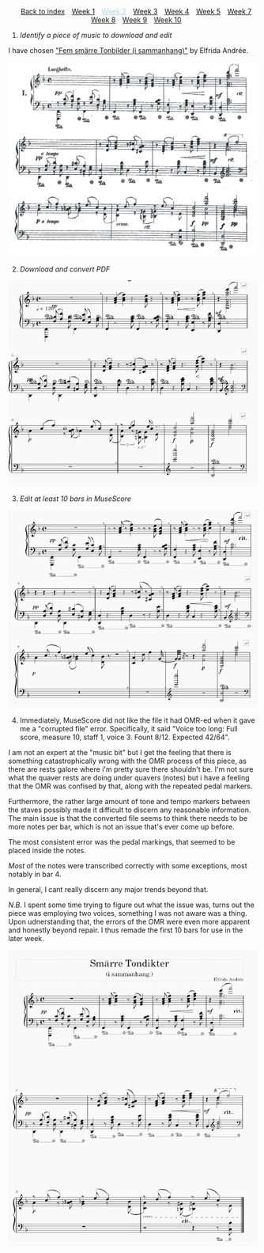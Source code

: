 <head>
    <title>Week 2 | MCA</title>
</head>
<div>
    <style>
        .menu {
        list-style-type: none; 
        text-align: center;
    }
    .menu li {
        display: inline-block;
        margin-right: 10px;
    }
        .sel {
        color:lightblue;
    }
    </style>
    <ul class="menu">
    <li><a href="../">Back to index</a></li>
    <li><a href="week1.html">Week 1</a></li>
    <li><a href="week2.html" class="sel">Week 2</a></li>
    <li><a href="week3.html">Week 3</a></li>
    <li><a href="week4.html">Week 4</a></li>
    <li><a href="week5.html">Week 5</a></li>
    <li><a href="week7.html">Week 7</a></li>
    <li><a href="week8.html">Week 8</a></li>
    <li><a href="week9.html">Week 9</a></li>
    <li><a href="week10.html">Week 10</a></li>
</ul>
</div>

1. <i>Identify a piece of music to download and edit</i>

I have chosen ["Fem smärre Tonbilder (i sammanhang)"](https://www.swedishmusicalheritage.com/composers/andree-elfrida/SMH-W1200-Fem_smarre_tonbilder_i_sammanhang_Five_smaller_tone_paintings/) by Elfrida Andrée.

![The first 12 bars of a piece of piano music, scanned paper copy.](img/fembilder_original.png)

2. <i>Download and convert PDF</i>

![The first 12 bars of a piece of piano music, digitally converted copy.](img/fembilder_converted.png)

3. <i>Edit at least 10 bars in MuseScore</i>

![The first 12 bars of a piece of piano music, digitally converted copy with the firsat 10 bars edited.](img/fembilder_edited.png)

4. Immediately, MuseScore did not like the file it had OMR-ed when it gave me a "corrupted file" error. Specifically, it said "Voice too long: Full score, measure 10, staff 1, voice 3. Fount 8/12. Expected 42/64".

I am not an expert at the "music bit" but I get the feeling that there is something catastrophically wrong with the OMR process of this piece, as there are rests galore where i'm pretty sure there shouldn't be. I'm not sure what the quaver rests are doing under quavers (notes) but i have a feeling that the OMR was confised by that, along with the repeated pedal markers. 

Furthermore, the rather large amount of tone and tempo markers between the staves possibly made it difficult to discern any reasonable information. The main issue is that the converted file seems to think there needs to be more notes per bar, which is not an issue that's ever come up before.

The most consistent error was the pedal markings, that seemed to be placed inside the notes.

<i>Most</i> of the notes were transcribed correctly with some exceptions, most notably in bar 4.

In general, I cant really discern any major trends beyond that.

<i>N.B.</i>
I spent some time trying to figure out what the issue was, turns out the piece was employing two voices, something I was not aware was a thing. Upon udnerstanding that, the errors of the OMR were even more apparent and honestly beyond repair. I thus remade the first 10 bars for use in the later week.

![10 bars of music made with MuseScore. Title of "Smärre tondikter (i sammanhang)"](img/remade.png)